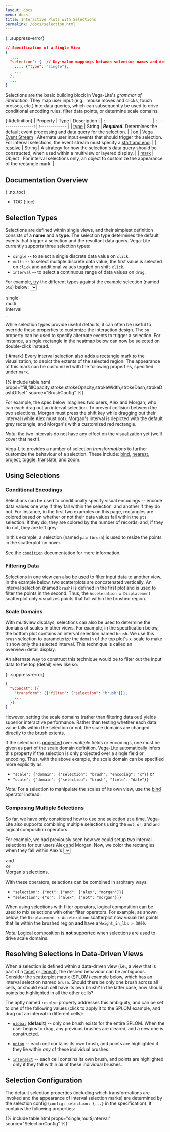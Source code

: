 ```yaml
---
layout: docs
menu: docs
title: Interactive Plots with Selections
permalink: /docs/selection.html
---
```


{: .suppress-error}
```json
// Specification of a Single View
{
  ...,
  "selection": {  // Key-value mappings between selection names and definitions.
    ...: {"type": "single"},
    ...
  },
  ...
}
```

Selections are the basic building block in Vega-Lite's _grammar of interaction._ They map user input (e.g., mouse moves and clicks, touch presses, etc.) into data queries, which can subsequently be used to drive conditional encoding rules, filter data points, or determine scale domains.

{:#definition}
| Property                 | Type                | Description    |
| :----------------------- | :-----------------: | :------------- |
| [type](#selection-types) | String | _**Required.**_ Determines the default event processing and data query for the selection. |
| [on](#selection-on)      | [Vega Event Stream](https://vega.github.io/vega/docs/event-streams/) | Alternate user input events that should trigger the selection. For interval selections, the event stream must specify a [start and end](https://vega.github.io/vega/docs/event-streams/#between-filters). |
| [resolve](#resolving-selections-in-data-driven-views) | String | A strategy for how the selection's data query should be constructed, when used within a multiview or layered display. |
| [mark](#mark) | Object | For interval selections only, an object to customize the appearance of the rectangle mark. |

## Documentation Overview
{:.no_toc}

* TOC
{:toc}

## Selection Types

Selections are defined within single views, and their simplest definition consists of a **name** and a **type**. The selection type determines the default events that trigger a selection and the resultant data query. Vega-Lite currently supports three selection types:

  * `single` -- to select a single discrete data value on `click`.
  * `multi` -- to select multiple discrete data value; the first value is selected on `click` and additional values toggled on shift-`click`.
  * `interval` -- to select a continuous range of data values on `drag`.

For example, try the different types against the example selection (named `pts`) below: <select onchange="changeSpec('selection_type', 'selection_type_' + this.value)">
  <option>single</option>
  <option>multi</option>
  <option>interval</option>
</select>.

<div id="selection_type" class="vl-example" data-name="selection_type_single"></div>

<a id="selection-on"></a>
While selection types provide useful defaults, it can often be useful to override these properties to customize the interaction design. The `on` property can be used to specify alternate events to trigger a selection. For instance, a single rectangle in the heatmap below can now be selected on double-click instead.

<div class="vl-example" data-name="selection_type_single_dblclick"></div>

{:#mark}
Every interval selection also adds a rectangle mark to the visualization, to depict the extents of the selected region. The appearance of this mark can be customized with the following properties, specified under `mark`.

{% include table.html props="fill,fillOpacity,stroke,strokeOpacity,strokeWidth,strokeDash,strokeDashOffset" source="BrushConfig" %}

For example, the spec below imagines two users, Alex and Morgan, who can each drag out an interval selection. To prevent collision between the two selections, Morgan must press the shift key while dragging out their interval (while Alex must not). Morgan's interval is depicted with the default grey rectangle, and Morgan's with a customized red rectangle.

_Note:_ the two intervals do not have any effect on the visualization yet (we'll cover that next!).

<div class="vl-example" data-name="interval_mark_style"></div>

Vega-Lite provides a number of selection _transformations_ to further customize the behaviour of a selection. These include: [bind](bind.html), [nearest](nearest.html), [project](project.html), [toggle](toggle.html), [translate](translate.html), and [zoom](zoom.html).

## Using Selections

### Conditional Encodings

Selections can be used to conditionally specify visual encodings -- encode data values one way if they fall within the selection, and another if they do not. For instance, in the first two examples on this page, rectangles are colored based on whether or not their data values fall within the `pts` selection. If they do, they are colored by the number of records; and, if they do not, they are left grey.

In this example, a selection (named `paintbrush`) is used to resize the points in the scatterplot on hover.

<div class="vl-example" data-name="paintbrush_simple"></div>

See the [`condition`](condition.html) documentation for more information.

### Filtering Data

Selections in one view can also be used to filter input data to another view. In the example below, two scatterplots are concatenated vertically. An interval selection (named `brush`) is defined in the first plot and is used to filter the points in the second. Thus, the `Acceleration x Displacement` scatterplot only visualizes points that fall within the brushed region.

<div class="vl-example" data-name="selection_filter"></div>

### Scale Domains

With multiview displays, selections can also be used to determine the domains of scales in other views. For example, in the specification below, the bottom plot contains an interval selection named `brush`. We use this `brush` selection to parameterize the  `domain` of the top plot's x-scale to make it show only the selected interval. This technique is called an overview+detail display.

<div class="vl-example" data-name="overview_detail"></div>

An alternate way to construct this technique would be to filter out the input data to the top (detail) view like so:

{: .suppress-error}
```json
{
  "vconcat": [{
    "transform": [{"filter": {"selection": "brush"}}],
    ...
  }]
}
```

However, setting the scale domains (rather than filtering data out) yields superior interactive performance. Rather than testing whether each data value falls within the selection or not, the scale domains are changed directly to the brush extents.

If the selection is [projected](project.html) over _multiple_ fields or encodings, one must be given as part of the scale domain definition. Vega-Lite automatically infers this property if the selection is only projected over a single field or encoding. Thus, with the above example, the scale domain can be specified more explicitly as:

  * `"scale": {"domain": {"selection": "brush", "encoding": "x"}}` or
  * `"scale": {"domain": {"selection": "brush", "field": "date"}}`

_Note:_ For a selection to manipulate the scales of its own view, use the [bind](bind.html#scale-binding) operator instead.

### Composing Multiple Selections

So far, we have only considered how to use one selection at a time. Vega-Lite also supports combining multiple selections using the `not`, `or`, and `and` logical composition operators.

For example, we had previously seen how we could setup two interval selections for our users Alex and Morgan. Now, we color the rectangles when they fall within Alex's <select onchange="changeSpec('selection_composition', 'selection_composition_' + this.value)">
  <option>and</option>
  <option>or</option>
</select> Morgan's selections.

<div id="selection_composition" class="vl-example" data-name="selection_composition_and"></div>

With these operators, selections can be combined in arbitrary ways:

  * `"selection": {"not": {"and": ["alex", "morgan"]}}`
  * `"selection": {"or": ["alex", {"not": "morgan"}]}`

When using selections with filter operators, logical composition can be used to mix selections with other filter operators. For example, as shown below, the `Displacement x Acceleration` scatterplot now visualizes points that lie within the brushed region **and** have a `Weight_in_lbs > 3000`.

<div class="vl-example" data-name="selection_filter_composition"></div>

_Note:_ Logical composition is **not** supported when selections are used to drive scale domains.

## Resolving Selections in Data-Driven Views

When a selection is defined within a data-driven view (i.e., a view that is part of a [facet](facet.html) or [repeat](repeat.html)), the desired behaviour can be ambiguous. Consider the scatterplot matrix (SPLOM) example below, which has an interval selection named `brush`. Should there be only one brush across all cells, or should each cell have its own brush? In the latter case, how should points be highlighted in all the other cells?

The aptly named `resolve` property addresses this ambiguity, and can be set to one of the following values (click to apply it to the SPLOM example, and drag out an interval in different cells):

  * <a href="javascript:changeSpec('selection_resolution', 'selection_resolution_global')">`global`</a> (**default**) -- only one brush exists for the entire SPLOM. When the user begins to drag, any previous brushes are cleared, and a new one is constructed.

  * <a href="javascript:changeSpec('selection_resolution', 'selection_resolution_union')">`union`</a> -- each cell contains its own brush, and points are highlighted if they lie within _any_ of these individual brushes.

  * <a href="javascript:changeSpec('selection_resolution', 'selection_resolution_intersect')">`intersect`</a> -- each cell contains its own brush, and points are highlighted only if they fall within _all_ of these individual brushes.

<div id="selection_resolution" class="vl-example" data-name="selection_resolution_global"></div>

## Selection Configuration

The default selection properties (including which transformations are invoked and the appearance of interval selection marks) are determined by the selection config (`config: selection: {...}` in the specification). It contains the following properties:

{% include table.html props="single,multi,interval" source="SelectionConfig" %}

